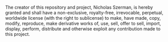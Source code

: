 The creator of this repository and project, Nicholas Szerman, is hereby granted and shall have a non-exclusive, royalty-free, irrevocable, perpetual, worldwide license (with the right to sublicense) to make, have made, copy, modify, reproduce, make derivative works of, use, sell, offer to sell, import, display, perform, distribute and otherwise exploit any contribution made to this project.
